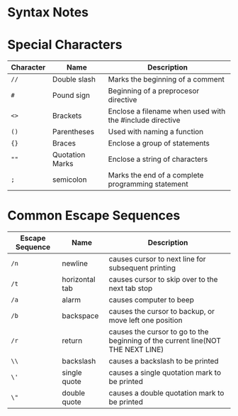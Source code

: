 # Syntax Notes

# Special Characters
Character | Name | Description
----------|------|------------
  `//` | Double slash | Marks the beginning of a comment
  `#`  | Pound sign |Beginning of  a preprocesor directive
  `<>` | Brackets| Enclose a filename when used with the #include directive
  `()` | Parentheses | Used with naming a function
  `{}` | Braces | Enclose a group of statements
  `""` | Quotation Marks |Enclose a string of characters
  `;` | semicolon | Marks the end of a complete programming statement
  
# Common Escape Sequences
Escape Sequence | Name | Description
----------------|------|------------
  `/n`  | newline         | causes cursor to next line for subsequent printing
  `/t`  | horizontal tab  | causes cursor to skip over to the next tab stop
  `/a`  | alarm           | causes computer to beep
  `/b`  | backspace       | causes the cursor to backup, or move left one position
  `/r`  | return          | causes the cursor to go to the beginning of the current line(NOT THE NEXT LINE)
  `\\`  | backslash       | causes a backslash to be printed
  `\'`  | single quote    | causes a single quotation mark to be printed
  `\"`  | double quote    | causes a double quotation mark to be printed


